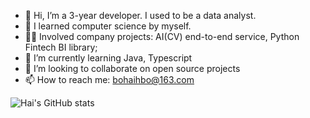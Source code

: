 - 👋 Hi, I’m a 3-year developer. I used to be a data analyst.
- 👀 I learned computer science by myself. 
- 👨‍💻 Involved company projects: AI(CV) end-to-end service, Python Fintech BI library;
- 🌱 I’m currently learning Java, Typescript
- 💞️ I’m looking to collaborate on open source projects
- 📫 How to reach me: bohaihbo@163.com

![Hai's GitHub stats](https://github-readme-stats.vercel.app/api?username=HankBO)

<!---
HankBO/HankBO is a ✨ special ✨ repository because its `README.md` (this file) appears on your GitHub profile.
You can click the Preview link to take a look at your changes.
--->
